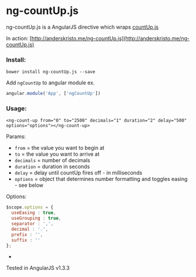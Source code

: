 ng-countUp.js
==========

ng-countUp.js is a AngularJS directive which wraps [countUp.js](https://github.com/inorganik/countUp.js)

In action: [http://anderskristo.me/ng-countUp.js](http://anderskristo.me/ng-countUp.js)

### Install:
```
bower install ng-countUp.js --save
```
Add `ngCountUp` to angular module ex.
```js
angular.module('App', ['ngCountUp'])
```


### Usage:

```
<ng-count-up from="0" to="2500" decimals="1" duration="2" delay="500" options="options"></ng-count-up>
```

Params:
- `from` = the value you want to begin at
- `to` = the value you want to arrive at
- `decimals` = number of decimals
- `duration` = duration in seconds
- `delay` = delay until countUp fires off - in milliseconds
- `options` = object that determines number formatting and toggles easing - see below


Options:
```js
$scope.options = {
  useEasing : true,
  useGrouping : true,
  separator : ',',
  decimal : '.',
  prefix : '',
  suffix : ''
};
```
-
Tested in AngularJS v1.3.3
